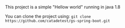 This project is a simple "Hellow world" running in java 1.8

You can clone the project using: `git clone https://github.com/catadetest/gs-spring-boot.git`
